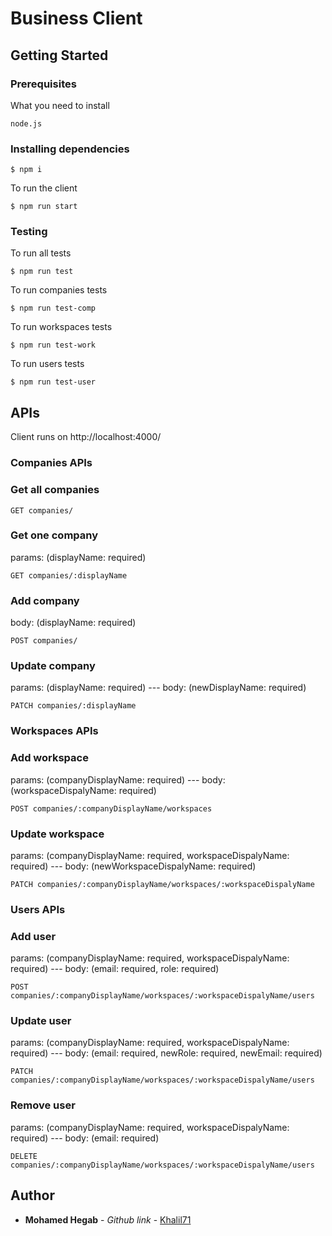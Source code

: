 # Business Client

## Getting Started

### Prerequisites

What you need to install

```
node.js
```

### Installing dependencies

```
$ npm i
```

To run the client

```
$ npm run start
```

### Testing

To run all tests

```
$ npm run test
```

To run companies tests

```
$ npm run test-comp
```

To run workspaces tests

```
$ npm run test-work
```

To run users tests

```
$ npm run test-user
```

## APIs

Client runs on http://localhost:4000/

### Companies APIs

### Get all companies

```
GET companies/
```

### Get one company

params: (displayName: required)

```
GET companies/:displayName
```

### Add company

body: (displayName: required)

```
POST companies/
```

### Update company

params: (displayName: required) --- body: (newDisplayName: required)

```
PATCH companies/:displayName
```

### Workspaces APIs

### Add workspace

params: (companyDisplayName: required) --- body: (workspaceDispalyName: required)

```
POST companies/:companyDisplayName/workspaces
```

### Update workspace

params: (companyDisplayName: required, workspaceDispalyName: required) --- body: (newWorkspaceDispalyName: required)

```
PATCH companies/:companyDisplayName/workspaces/:workspaceDispalyName
```

### Users APIs

### Add user

params: (companyDisplayName: required, workspaceDispalyName: required) --- body: (email: required, role: required)

```
POST companies/:companyDisplayName/workspaces/:workspaceDispalyName/users
```

### Update user

params: (companyDisplayName: required, workspaceDispalyName: required) --- body: (email: required, newRole: required, newEmail: required)

```
PATCH companies/:companyDisplayName/workspaces/:workspaceDispalyName/users
```

### Remove user

params: (companyDisplayName: required, workspaceDispalyName: required) --- body: (email: required)

```
DELETE companies/:companyDisplayName/workspaces/:workspaceDispalyName/users
```

## Author

* **Mohamed Hegab** - _Github link_ - [Khalil71](https://github.com/Khalil71)
